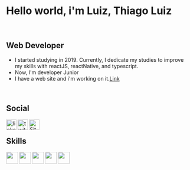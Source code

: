 <h1 align="left"> Hello world, i'm Luiz, Thiago Luiz </h1>
<br />

<h2> Web Developer </h2>

   - I started studying in 2019. Currently, I dedicate my studies to improve my skills with reactJS, reactNative, and typescript.
   - Now, I'm developer Junior
   - I have a web site and i'm working on it.<a href="https://devthiagoluiz.com.br/" target="_blank">Link</a>

   

<br />

<h2> Social </h2>

   <a href="https://www.linkedin.com/in/thiago-luiz-0984191a7" target="blank"><img align="left" alt="linkedIn-Thiago" width="28px" height="28px" src="https://simpleicons.org/icons/linkedin.svg"/>
   </a>
   <a href="https://twitter.com/RpThiagoluiz" target="blank"><img align="left" alt="twitter-Thiago" width="28px" height="28px" src="https://simpleicons.org/icons/twitter.svg"/>
   </a>
   <a href="https://devthiagoluiz.com.br/" target="blank"><img align="left" alt="Site-Thiago" width="28px" height="28px" src="https://simpleicons.org/icons/googlechrome.svg"/>
   </a>
   
   
<br />

<h2> Skills </h2>

<img align="left" width="32px" height="32px" src="https://simpleicons.org/icons/html5.svg" />
<img align="left" width="32px" height="32px" src="https://simpleicons.org/icons/javascript.svg" />
<img align="left" width="32px" height="32px" src="https://simpleicons.org/icons/css3.svg" />
<img align="left" width="32px" height="32px" src="https://simpleicons.org/icons/styled-components.svg" />
<img align="left" width="32px" height="32px" src="https://simpleicons.org/icons/react.svg" />

